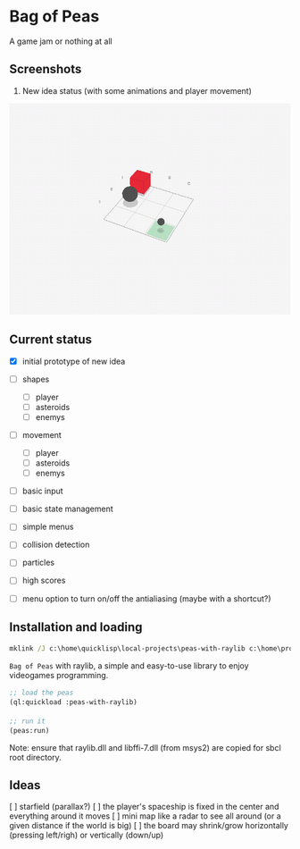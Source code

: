 # Bag of Peas
A game jam or nothing at all


## Screenshots

1. New idea status (with some animations and player movement)

![screenrec003](/etc/screenrec003.gif)


## Current status

- [x] initial prototype of new idea
- [ ] shapes
  - [ ] player
  - [ ] asteroids
  - [ ] enemys
- [ ] movement
  - [ ] player
  - [ ] asteroids
  - [ ] enemys
- [ ] basic input
- [ ] basic state management
- [ ] simple menus
- [ ] collision detection
- [ ] particles
- [ ] high scores
- [ ] menu option to turn on/off the antialiasing (maybe with a shortcut?)


## Installation and loading

```bat
mklink /J c:\home\quicklisp\local-projects\peas-with-raylib c:\home\projects\lisp\peas-with-raylib
```

`Bag of Peas` with raylib, a simple and easy-to-use library to enjoy videogames programming.

```lisp
;; load the peas
(ql:quickload :peas-with-raylib)

;; run it
(peas:run)
```

Note: ensure that raylib.dll and libffi-7.dll (from msys2) are copied for sbcl root directory.


## Ideas

[ ] starfield (parallax?)
[ ] the player's spaceship is fixed in the center and everything around it moves
[ ] mini map like a radar to see all around (or a given distance if the world is big)
[ ] the board may shrink/grow horizontally (pressing left/righ) or vertically (down/up)
